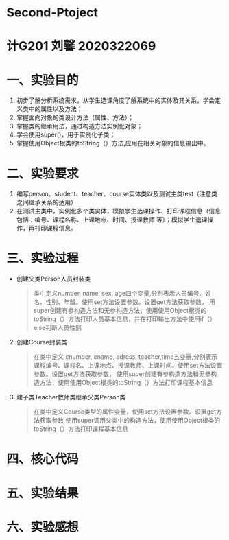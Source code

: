 # Second-Ptoject
# 计G201 刘馨 2020322069 
# 一、实验目的
1. 初步了解分析系统需求，从学生选课角度了解系统中的实体及其关系，学会定义类中的属性以及方法；
2. 掌握面向对象的类设计方法（属性、方法）；
3. 掌握类的继承用法，通过构造方法实例化对象；
4. 学会使用super()，用于实例化子类；
5. 掌握使用Object根类的toString（）方法,应用在相关对象的信息输出中。
# 二、实验要求
1. 编写person、student、teacher、course实体类以及测试主类test（注意类之间继承关系的适用）
2. 在测试主类中，实例化多个类实体，模拟学生选课操作、打印课程信息（信息包括：编号、课程名称、上课地点、时间、授课教师 等）；模拟学生退课操作，再打印课程信息。
# 三、实验过程
* 创建父类Person人员封装类
    > 类中定义number,  name, sex, age四个变量,分别表示人员编号、姓名、性别、年龄。使用set方法设置参数。设置get方法获取参数，
    > 用super创建有参构造方法和无参构造方法，使用使用Object根类的toString（）方法打印人员基本信息，并在打印输出方法中使用if（）else判断人员性别
2. 创建Course封装类
    > 在类中定义 cnumber,  cname, adress, teacher,time五变量,分别表示课程编号、课程名、上课地点、授课教师、上课时间。使用set方法设置参数。设置get方法获取参数，
    > 使用super创建有参构造方法和无参构造方法，使用使用Object根类的toString（）方法打印课程基本信息
3. 建子类Teacher教师类继承父类Person类
    > 在类中定义Course类型的属性变量，使用set方法设置参数。设置get方法获取参数
    > 使用super调用父类中的构造方法，使用使用Object根类的toString（）方法打印课程基本信息
# 四、核心代码
# 五、实验结果
# 六、实验感想

